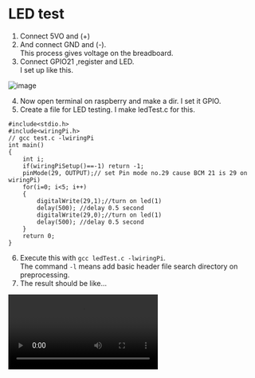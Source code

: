 # LED test

1. Connect 5VO and (+)
2. And connect GND and (-).<br>This process gives voltage on the breadboard.
3. Connect GPIO21 ,register and LED.<br>I set up like this.

![image](/uploads/2b8bbef7ff5088d916089b6eb825dced/image.png)

4. Now open terminal on raspberry and make a dir. I set it GPIO.
5. Create a file for LED testing. I make ledTest.c for this.

```
#include<stdio.h>
#include<wiringPi.h>
// gcc test.c -lwiringPi
int main()
{
	int i;
	if(wiringPiSetup()==-1) return -1;
	pinMode(29, OUTPUT);// set Pin mode no.29 cause BCM 21 is 29 on wiringPi)
	for(i=0; i<5; i++)
	{
		digitalWrite(29,1);//turn on led(1)
		delay(500); //delay 0.5 second
		digitalWrite(29,0);//turn on led(1)
		delay(500); //delay 0.5 second
	}
	return 0;
}
```

6. Execute this with `gcc ledTest.c -lwiringPi`.<br>The command `-l` means add basic header file search directory on preprocessing.
7. The result should be like...

![test](/uploads/b2a5cb285b502fd8bc910d2b8648ca39/test.mp4)




